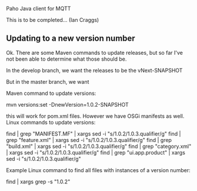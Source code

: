 Paho Java client for MQTT

This is to be completed... (Ian Craggs)


Updating to a new version number
-------------------------------

Ok. There are some Maven commands to update releases, but so far I've not been able to determine what those should be.  

In the develop branch, we want the releases to be the vNext-SNAPSHOT 

But in the master branch, we want 


Maven command to update versions:

mvn versions:set -DnewVersion=1.0.2-SNAPSHOT

this will work for pom.xml files.  However we have OSGi manifests as well.  Linux commands to update versions:

find | grep "MANIFEST\.MF" | xargs sed -i "s/1\.0\.2/1\.0\.3\.qualifier/g"
find | grep "feature.xml" | xargs sed -i "s/1\.0\.2/1\.0\.3\.qualifier/g"
find | grep "build.xml" | xargs sed -i "s/1\.0\.2/1\.0\.3\.qualifier/g"
find | grep "category.xml" | xargs sed -i "s/1\.0\.2/1\.0\.3\.qualifier/g"
find | grep "ui.app.product" | xargs sed -i "s/1\.0\.2/1\.0\.3\.qualifier/g"

Example Linux command to find all files with instances of a version number:

find | xargs grep -s "1\.0\.2"
